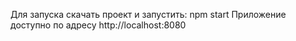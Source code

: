 Для запуска скачать проект и запустить: 
npm start
Приложение доступно по адресу http://localhost:8080